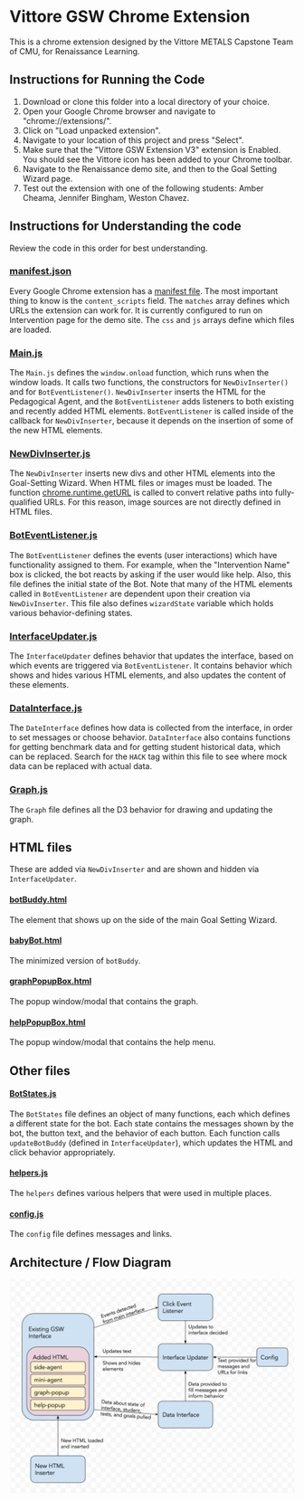 # Vittore GSW Chrome Extension
This is a chrome extension designed by the Vittore METALS Capstone Team of CMU, for Renaissance Learning.

## Instructions for Running the Code
1. Download or clone this folder into a local directory of your choice.
2. Open your Google Chrome browser and navigate to "chrome://extensions/".
3. Click on "Load unpacked extension".
4. Navigate to your location of this project and press "Select".
5. Make sure that the "Vittore GSW Extension V3" extension is Enabled. You should see the Vittore icon has been added to your Chrome toolbar.
6. Navigate to the Renaissance demo site, and then to the Goal Setting Wizard page.
7. Test out the extension with one of the following students: Amber Cheama, Jennifer Bingham, Weston Chavez.

## Instructions for Understanding the code
Review the code in this order for best understanding.

### [manifest.json](./manifest.json)
Every Google Chrome extension has a [manifest file](https://developer.chrome.com/extensions/manifest). The most important thing to know is the ```content_scripts``` field. The ```matches``` array defines which URLs the extension can work for. It is currently configured to run on Intervention page for the demo site. The ```css``` and ```js``` arrays define which files are loaded.

### [Main.js](./js/Main.js)
The ```Main.js``` defines the ```window.onload``` function, which runs when the window loads. It calls two functions, the constructors for ```NewDivInserter()``` and for ```BotEventListener()```. ```NewDivInserter``` inserts the HTML for the Pedagogical Agent, and the ```BotEventListener``` adds listeners to both existing and recently added HTML elements. ```BotEventListener``` is called inside of the callback for ```NewDivInserter```, because it depends on the insertion of some of the new HTML elements.

### [NewDivInserter.js](./js/NewDivInserter.js)
The ```NewDivInserter``` inserts new divs and other HTML elements into the Goal-Setting Wizard. When HTML files or images must be loaded. The function [chrome.runtime.getURL](https://developer.chrome.com/extensions/runtime#method-getURL) is called to convert relative paths into fully-qualified URLs. For this reason, image sources are not directly defined in HTML files.

### [BotEventListener.js](./js/BotEventListener.js)
The ```BotEventListener``` defines the events (user interactions) which have functionality assigned to them. For example, when the "Intervention Name" box is clicked, the bot reacts by asking if the user would like help. Also, this file defines the initial state of the Bot. Note that many of the HTML elements called in ```BotEventListener``` are dependent upon their creation via ```NewDivInserter```. This file also defines ```wizardState``` variable which holds various behavior-defining states.

### [InterfaceUpdater.js]('./js/InterfaceUpdater.js')
The ```InterfaceUpdater``` defines behavior that updates the interface, based on which events are triggered via ```BotEventListener```. It contains behavior which shows and hides various HTML elements, and also updates the content of these elements.

### [DataInterface.js]('./js/DataInterface.js')
The ```DateInterface``` defines how data is collected from the interface, in order to set messages or choose behavior. ```DataInterface``` also contains functions for getting benchmark data and for getting student historical data, which can be replaced. Search for the ```HACK``` tag within this file to see where mock data can be replaced with actual data.

### [Graph.js]('./js/Graph.js')
The ```Graph``` file defines all the D3 behavior for drawing and updating the graph.

## HTML files
These are added via ```NewDivInserter``` and are shown and hidden via ```InterfaceUpdater```.

#### [botBuddy.html]('./html/botBuddy.html')
The element that shows up on the side of the main Goal Setting Wizard.
#### [babyBot.html]('./html/babyBot.html')
The minimized version of ```botBuddy```.
#### [graphPopupBox.html]('./html/graphPopupBox.html')
The popup window/modal that contains the graph.
#### [helpPopupBox.html]('./html/helpPopupBox.html')
The popup window/modal that contains the help menu.

## Other files

#### [BotStates.js]('./js/BotStates.js')
The ```BotStates``` file defines an object of many functions, each which defines a different state for the bot. Each state contains the messages shown by the bot, the button text, and the behavior of each button. Each function calls ```updateBotBuddy``` (defined in ```InterfaceUpdater```), which updates the HTML and click behavior appropriately.

#### [helpers.js]('./js/helpers.js')
The ```helpers``` defines various helpers that were used in multiple places.

#### [config.js]('./js/config.js')
The ```config``` file defines messages and links.


## Architecture / Flow Diagram
![architecture][arch]

[arch]: ./images/readme/software_architecture.png "Software Architecture"
